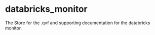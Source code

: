 # databricks_monitor
The Store for the .qvf and supporting documentation for the databricks monitor.
